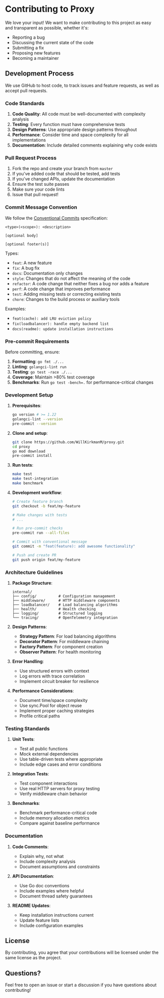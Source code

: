 # Contributing to Proxy

We love your input! We want to make contributing to this project as easy and transparent as possible, whether it's:

- Reporting a bug
- Discussing the current state of the code
- Submitting a fix
- Proposing new features
- Becoming a maintainer

## Development Process

We use GitHub to host code, to track issues and feature requests, as well as accept pull requests.

### Code Standards

1. **Code Quality**: All code must be well-documented with complexity analysis
2. **Testing**: Every function must have comprehensive tests
3. **Design Patterns**: Use appropriate design patterns throughout
4. **Performance**: Consider time and space complexity for all implementations
5. **Documentation**: Include detailed comments explaining why code exists

### Pull Request Process

1. Fork the repo and create your branch from `master`
2. If you've added code that should be tested, add tests
3. If you've changed APIs, update the documentation
4. Ensure the test suite passes
5. Make sure your code lints
6. Issue that pull request!

### Commit Message Convention

We follow the [Conventional Commits](https://www.conventionalcommits.org/) specification:

```
<type>(<scope>): <description>

[optional body]

[optional footer(s)]
```

Types:
- `feat`: A new feature
- `fix`: A bug fix
- `docs`: Documentation only changes
- `style`: Changes that do not affect the meaning of the code
- `refactor`: A code change that neither fixes a bug nor adds a feature
- `perf`: A code change that improves performance
- `test`: Adding missing tests or correcting existing tests
- `chore`: Changes to the build process or auxiliary tools

Examples:
- `feat(cache): add LRU eviction policy`
- `fix(loadbalancer): handle empty backend list`
- `docs(readme): update installation instructions`

### Pre-commit Requirements

Before committing, ensure:

1. **Formatting**: `go fmt ./...`
2. **Linting**: `golangci-lint run`
3. **Testing**: `go test -race ./...`
4. **Coverage**: Maintain >80% test coverage
5. **Benchmarks**: Run `go test -bench=.` for performance-critical changes

### Development Setup

1. **Prerequisites**:
   ```bash
   go version # >= 1.22
   golangci-lint --version
   pre-commit --version
   ```

2. **Clone and setup**:
   ```bash
   git clone https://github.com/WillKirkmanM/proxy.git
   cd proxy
   go mod download
   pre-commit install
   ```

3. **Run tests**:
   ```bash
   make test
   make test-integration
   make benchmark
   ```

4. **Development workflow**:
   ```bash
   # Create feature branch
   git checkout -b feat/my-feature
   
   # Make changes with tests
   # ...
   
   # Run pre-commit checks
   pre-commit run --all-files
   
   # Commit with conventional message
   git commit -m "feat(feature): add awesome functionality"
   
   # Push and create PR
   git push origin feat/my-feature
   ```

### Architecture Guidelines

1. **Package Structure**:
   ```
   internal/
   ├── config/          # Configuration management
   ├── middleware/      # HTTP middleware components
   ├── loadbalancer/    # Load balancing algorithms
   ├── health/          # Health checking
   ├── logging/         # Structured logging
   └── tracing/         # OpenTelemetry integration
   ```

2. **Design Patterns**:
   - **Strategy Pattern**: For load balancing algorithms
   - **Decorator Pattern**: For middleware chaining
   - **Factory Pattern**: For component creation
   - **Observer Pattern**: For health monitoring

3. **Error Handling**:
   - Use structured errors with context
   - Log errors with trace correlation
   - Implement circuit breaker for resilience

4. **Performance Considerations**:
   - Document time/space complexity
   - Use sync.Pool for object reuse
   - Implement proper caching strategies
   - Profile critical paths

### Testing Standards

1. **Unit Tests**:
   - Test all public functions
   - Mock external dependencies
   - Use table-driven tests where appropriate
   - Include edge cases and error conditions

2. **Integration Tests**:
   - Test component interactions
   - Use real HTTP servers for proxy testing
   - Verify middleware chain behavior

3. **Benchmarks**:
   - Benchmark performance-critical code
   - Include memory allocation metrics
   - Compare against baseline performance

### Documentation

1. **Code Comments**:
   - Explain why, not what
   - Include complexity analysis
   - Document assumptions and constraints

2. **API Documentation**:
   - Use Go doc conventions
   - Include examples where helpful
   - Document thread safety guarantees

3. **README Updates**:
   - Keep installation instructions current
   - Update feature lists
   - Include configuration examples

## License

By contributing, you agree that your contributions will be licensed under the same license as the project.

## Questions?

Feel free to open an issue or start a discussion if you have questions about contributing!